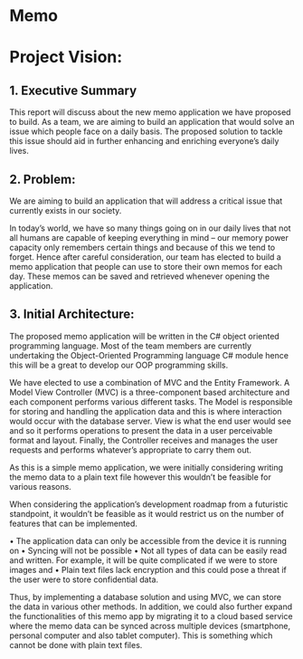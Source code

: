 # Memo

# Project Vision:
## 1. Executive Summary

This report will discuss about the new memo application we have proposed to build. As a team, we are aiming to build an application that would solve an issue which people face on a daily basis. The proposed solution to tackle this issue should aid in further enhancing and enriching everyone’s daily lives.

## 2. Problem:

We are aiming to build an application that will address a critical issue that currently exists in our society.

In today’s world, we have so many things going on in our daily lives that not all humans are capable of keeping everything in mind – our memory power capacity only remembers certain things and because of this we tend to forget. Hence after careful consideration, our team has elected to build a memo application that people can use to store their own memos for each day. These memos can be saved and retrieved whenever opening the application.

## 3. Initial Architecture:
 
The proposed memo application will be written in the C# object oriented programming language. Most of the team members are currently undertaking the Object-Oriented Programming language C# module hence this will be a great to develop our OOP programming skills.

We have elected to use a combination of MVC and the Entity Framework. A Model View Controller (MVC) is a three-component based architecture and each component performs various different tasks. The Model is responsible for storing and handling the application data and this is where interaction would occur with the database server. View is what the end user would see and so it performs operations to present the data in a user perceivable format and layout. Finally, the Controller receives and manages the user requests and performs whatever’s appropriate to carry them out.

As this is a simple memo application, we were initially considering writing the memo data to a plain text file however this wouldn’t be feasible for various reasons.

When considering the application’s development roadmap from a futuristic standpoint, it wouldn’t be feasible as it would restrict us on the number of features that can be implemented.

•	The application data can only be accessible from the device it is running on
•	Syncing will not be possible
•	Not all types of data can be easily read and written. For example, it will be quite complicated if we were to store images and 
•	Plain text files lack encryption and this could pose a threat if the user were to store confidential data.

Thus, by implementing a database solution and using MVC, we can store the data in various other methods. In addition, we could also further expand the functionalities of this memo app by migrating it to a cloud based service where the memo data can be synced across multiple devices (smartphone, personal computer and also tablet computer). This is something which cannot be done with plain text files.


